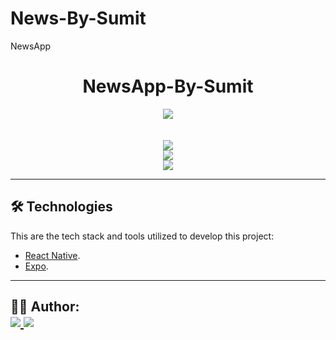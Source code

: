 # News-By-Sumit
NewsApp
<h1 align="center">
    NewsApp-By-Sumit
</h1>

<p align="center">
    <img src="https://user-images.githubusercontent.com/79156872/127564051-4c0bfe0f-ce91-411f-ad53-260ab591c50b.png" />
	<br><br><br>
  <img src="https://user-images.githubusercontent.com/79156872/127564151-0705c78f-ea02-4e2d-87d2-28cfe1405762.png" />
<br>
	  <img src="https://user-images.githubusercontent.com/79156872/127564268-d320a367-29ae-426f-a802-870b072cc49d.png" />
<br>
	  <img src="https://user-images.githubusercontent.com/79156872/127564407-7f385218-baae-4837-8991-c2e5c0aa44f3.png" />
<br>
    


---

<h2 id="technologies">
    🛠 Technologies
</h2>

This are the tech stack and tools utilized to develop this project:

- [React Native](https://reactnative.dev/).
- [Expo](https://expo.io/).

---



<h2 id="author">
    👨‍💻 Author:
    <div>
        <a href="https://github.com/sumitsingh159" margin="10px">
            <img src="https://img.shields.io/badge/GitHub-Sumit Singh-6f42c1?logo=github"/>
        </a>
        <a alt="Sumit Singh" href="https://www.linkedin.com/in/sumit-singh-18988b1b3/">
            <img src="https://img.shields.io/badge/LinkedIn-Sumit%20Singh-blue?logo=linkedin"/>
        </a>
    </div>
</h2>
